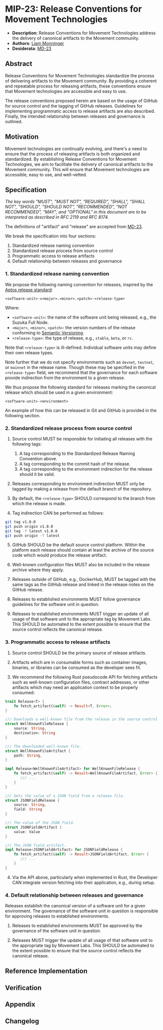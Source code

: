 # MIP-23: Release Conventions for Movement Technologies

- **Description**: Release Conventions for Movement Technologies address the delivery of canonical artifacts to the Movement community.
- **Authors**: [Liam Monninger](mailto:liam@movementlabs.xyz)
- **Desiderata**: [MD-23](../../MD/md-23)

## Abstract

Release Conventions for Movement Technologies standardize the process of delivering artifacts to the Movement community. By providing a coherent and repeatable process for releasing artifacts, these conventions ensure that Movement technologies are accessible and easy to use.

The release conventions proposed herein are based on the usage of GitHub for source control and the tagging of GitHub releases. Guidelines for implementing programmatic access to release artifacts are also described. Finally, the intended relationship between releases and governance is outlined.

## Motivation

Movement technologies are continually evolving, and there's a need to ensure that the process of releasing artifacts is both organized and standardized. By establishing Release Conventions for Movement Technologies, we aim to facilitate the delivery of canonical artifacts to the Movement community. This will ensure that Movement technologies are accessible, easy to use, and well-vetted.

## Specification

*The key words "MUST", "MUST NOT", "REQUIRED", "SHALL", "SHALL NOT", "SHOULD", "SHOULD NOT", "RECOMMENDED", "NOT RECOMMENDED", "MAY", and "OPTIONAL" in this document are to be interpreted as described in RFC 2119 and RFC 8174.*

The definitions of "artifact" and "release" are accepted from [MD-23](../../MD/md-23).

We break the specification into four sections:

1. Standardized release naming convention
2. Standardized release process from source control
3. Programmatic access to release artifacts
4. Default relationship between releases and governance

### 1. Standardized release naming convention

We propose the following naming convention for releases, inspired by the [Aptos release standard](https://github.com/aptos-labs/aptos-core/blob/main/RELEASE.md):

```
<software-unit>-v<major>.<minor>.<patch>-<release-type>
```

Where:

- `<software-unit>`: the name of the software unit being released, e.g., the Suzuka Full Node.
- `<major>`, `<minor>`, `<patch>`: the version numbers of the release conforming to [Semantic Versioning](https://semver.org/).
- `<release-type>`: the type of release, e.g., `stable`, `beta`, or `rc`.

Note that `<release-type>` is ill-defined. Individual software units may define their own release types.

Note further that we do not specify environments such as `devnet`, `testnet`, or `mainnet` in the release name. Though these may be specified in the `<release-type>` field, we recommend that the governance for each software provide indirection from the environment to a given release.

We thus propose the following standard for releases marking the canonical release which should be used in a given environment:

```
<software-unit>-<environment>
```

An example of how this can be released in Git and GitHub is provided in the following section.

### 2. Standardized release process from source control

1. Source control MUST be responsible for initiating all releases with the following tags:
    1. A tag corresponding to the Standardized Release Naming Convention above.
    2. A tag corresponding to the commit hash of the release.
    3. A tag corresponding to the environment indirection for the release should it be valid.

2. Releases corresponding to environment indirection MUST only be tagged by making a release from the default branch of the repository.

3. By default, the `<release-type>` SHOULD correspond to the branch from which the release is made.

4. Tag indirection CAN be performed as follows:

```bash
git tag v1.0.0
git push origin v1.0.0
git tag -f latest v1.0.0 
git push origin -f latest 
```

5. GitHub SHOULD be the default source control platform. Within the platform each release should contain at least the archive of the source code which would produce the release artifact.

6. Well-known configuration files MUST also be included in the release archive where they apply.

7. Releases outside of GitHub, e.g., DockerHub, MUST be tagged with the same tags as the GitHub release and linked in the release notes on the GitHub release.

8. Releases to established environments MUST follow governance guidelines for the software unit in question.

9. Releases to established environments MUST trigger an update of all usage of that software unit to the appropriate tag by Movement Labs. This SHOULD be automated to the extent possible to ensure that the source control reflects the canonical release.

### 3. Programmatic access to release artifacts

1. Source control SHOULD be the primary source of release artifacts. 

2. Artifacts which are in consumable forms such as container images, binaries, or libraries can be consumed as the developer sees fit.

3. We recommend the following Rust pseudocode API for fetching artifacts such as well-known configuration files, contract addresses, or other artifacts which may need an application context to be properly consumed:

```rust
trait Release<T> {
    fn fetch_artifact(&self) -> Result<T, Error>;
}

/// Downloads a well-known file from the release in the source control platform.
struct WellKnownFileRelease {
    source: String,
    destination: String
}

/// The downloaded well-known file.
struct WellKnownFileArtifact {
    path: String,
}

impl Release<WellKnownFileArtifact> for WellKnownFileRelease {
    fn fetch_artifact(&self) -> Result<WellKnownFileArtifact, Error> {
       /// ...
    }
}

/// Gets the value of a JSON field from a release file.
struct JSONFieldRelease {
    source: String,
    field: String
}

/// The value of the JSON field.
struct JSONFieldArtifact {
    value: Value
}

/// The JSON field artifact.
impl Release<JSONFieldArtifact> for JSONFieldRelease {
    fn fetch_artifact(&self) -> Result<JSONFieldArtifact, Error> {
       /// ...
    }
}
```

4. Via the API above, particularly when implemented in Rust, the Developer CAN integrate version fetching into their application, e.g., during setup.

### 4. Default relationship between releases and governance

Releases establish the canonical version of a software unit for a given environment. The governance of the software unit in question is responsible for approving releases to established environments.

1. Releases to established environments MUST be approved by the governance of the software unit in question.

2. Releases MUST trigger the update of all usage of that software unit to the appropriate tag by Movement Labs. This SHOULD be automated to the extent possible to ensure that the source control reflects the canonical release.

## Reference Implementation

## Verification

## Appendix

## Changelog

